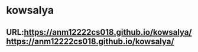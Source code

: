 # kowsalya

## URL:https://anm12222cs018.github.io/kowsalya/https://anm12222cs018.github.io/kowsalya/
